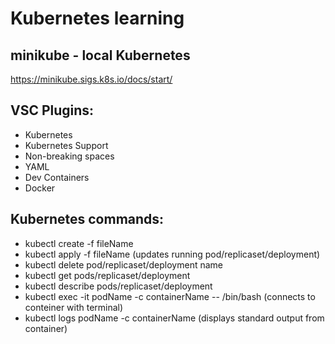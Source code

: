 # Kubernetes learning

## minikube - local Kubernetes
https://minikube.sigs.k8s.io/docs/start/

## VSC Plugins:
- Kubernetes
- Kubernetes Support
- Non-breaking spaces
- YAML
- Dev Containers
- Docker

## Kubernetes commands:
- kubectl create -f fileName
- kubectl apply -f fileName (updates running pod/replicaset/deployment)
- kubectl delete pod/replicaset/deployment name
- kubectl get pods/replicaset/deployment
- kubectl describe pods/replicaset/deployment
- kubectl exec -it podName -c containerName -- /bin/bash (connects to conteiner with terminal)
- kubectl logs podName -c containerName (displays standard output from container)
